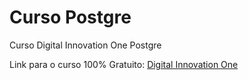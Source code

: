 # Curso Postgre
Curso Digital Innovation One Postgre

Link para o curso 100% Gratuito: [Digital Innovation One](https://digitalinnovation.one/sign-in)
